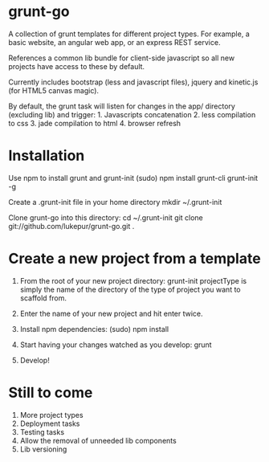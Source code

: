 grunt-go
========

A collection of grunt templates for different project types. For example, a basic website, an angular web app, or an express REST service.

References a common lib bundle for client-side javascript so all new projects have access to these by default.

Currently includes bootstrap (less and javascript files), jquery and kinetic.js (for HTML5 canvas magic).

By default, the grunt task will listen for changes in the app/ directory (excluding lib) and trigger:
	1. Javascripts concatenation
	2. less compilation to css
	3. jade compilation to html
	4. browser refresh

Installation
============

Use npm to install grunt and grunt-init
	(sudo) npm install grunt-cli grunt-init -g

Create a .grunt-init file in your home directory
	mkdir ~/.grunt-init

Clone grunt-go into this directory:
	cd ~/.grunt-init
	git clone git://github.com/lukepur/grunt-go.git .

Create a new project from a template
====================================

1. From the root of your new project directory:
	grunt-init <projectType>
projectType is simply the name of the directory of the type of project you want to scaffold from.

2. Enter the name of your new project and hit enter twice.

3. Install npm dependencies:
	(sudo) npm install

4. Start having your changes watched as you develop:
	grunt

5. Develop!

Still to come
=============
1. More project types
2. Deployment tasks
3. Testing tasks
4. Allow the removal of unneeded lib components
5. Lib versioning
